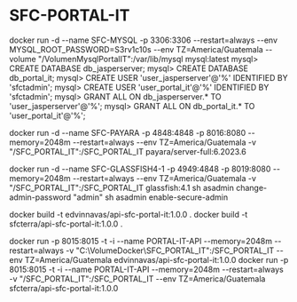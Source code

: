 # SFC-PORTAL-IT

docker run -d --name SFC-MYSQL -p 3306:3306 --restart=always --env MYSQL_ROOT_PASSWORD=S3rv1c10s --env TZ=America/Guatemala --volume "/VolumenMysqlPortalIT":/var/lib/mysql mysql:latest
	mysql> CREATE DATABASE db_jasperserver;
	mysql> CREATE DATABASE db_portal_it;
	mysql> CREATE USER 'user_jasperserver'@'%' IDENTIFIED BY 'sfctadmin';
	mysql> CREATE USER 'user_portal_it'@'%' IDENTIFIED BY 'sfctadmin';
	mysql> GRANT ALL ON db_jasperserver.* TO 'user_jasperserver'@'%';
	mysql> GRANT ALL ON db_portal_it.* TO 'user_portal_it'@'%';

docker run -d --name SFC-PAYARA -p 4848:4848 -p 8016:8080 --memory=2048m --restart=always --env TZ=America/Guatemala -v "/SFC_PORTAL_IT":/SFC_PORTAL_IT payara/server-full:6.2023.6

docker run -d --name SFC-GLASSFISH4-1 -p 4949:4848 -p 8019:8080 --memory=2048m --restart=always --env TZ=America/Guatemala -v "/SFC_PORTAL_IT":/SFC_PORTAL_IT glassfish:4.1
	sh asadmin change-admin-password "admin"
	sh asadmin enable-secure-admin

docker build -t edvinnavas/api-sfc-portal-it:1.0.0 .
docker build -t sfcterra/api-sfc-portal-it:1.0.0 .

docker run -p 8015:8015 -t -i --name PORTAL-IT-API --memory=2048m --restart=always -v "C:\VolumeDocker\SFC_PORTAL_IT":/SFC_PORTAL_IT --env TZ=America/Guatemala edvinnavas/api-sfc-portal-it:1.0.0
docker run -p 8015:8015 -t -i --name PORTAL-IT-API --memory=2048m --restart=always -v "/SFC_PORTAL_IT":/SFC_PORTAL_IT --env TZ=America/Guatemala sfcterra/api-sfc-portal-it:1.0.0